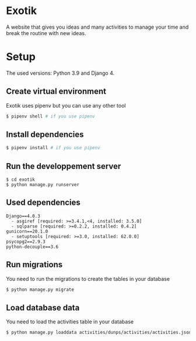 # Exotik
A website that gives you ideas and many activities to manage your time and break the routine with new ideas.

# Setup
The used versions: Python 3.9 and Django 4.

## Create virtual environment
Exotik uses pipenv but you can use any other tool
```bash
$ pipenv shell # if you use pipenv
```

## Install dependencies
```bash
$ pipenv install # if you use pipenv
```

## Run the developpement server
```
$ cd exotik
$ python manage.py runserver
```

## Used dependencies
```
Django==4.0.3
  - asgiref [required: >=3.4.1,<4, installed: 3.5.0]
  - sqlparse [required: >=0.2.2, installed: 0.4.2]
gunicorn==20.1.0
  - setuptools [required: >=3.0, installed: 62.0.0]
psycopg2==2.9.3
python-decouple==3.6
```

## Run migrations
You need to run the migrations to create the tables in your database
```bash
$ python manage.py migrate
```

## Load database data
You need to load the activities table in your database
```bash
$ python manage.py loaddata activities/dunps/activities/activities.json
```